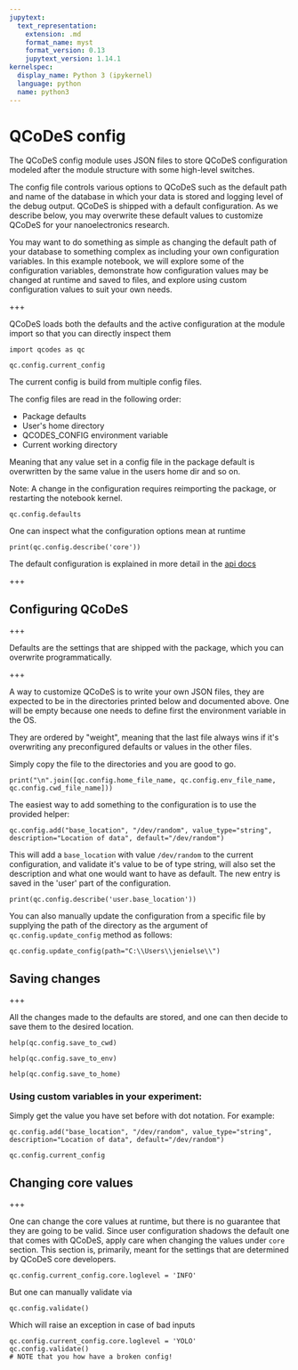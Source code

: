 ```yaml
---
jupytext:
  text_representation:
    extension: .md
    format_name: myst
    format_version: 0.13
    jupytext_version: 1.14.1
kernelspec:
  display_name: Python 3 (ipykernel)
  language: python
  name: python3
---
```


# QCoDeS config

The QCoDeS config module uses JSON files to store QCoDeS configuration modeled after the module structure with some high-level switches. 

The config file controls various options to QCoDeS such as the default path and name of the database in which your data is stored and logging level of the debug output. QCoDeS is shipped with a default configuration. As we describe below, you may overwrite these default values to customize QCoDeS for your nanoelectronics research. 

You may want to do something as simple as changing the default path of your database to something complex as including your own configuration variables. In this example notebook, we will explore some of the configuration variables, demonstrate how configuration values may be changed at runtime and saved to files, and explore using custom configuration values to suit your own needs.   

+++

QCoDeS loads both the defaults and the active configuration at the module import so that you can directly inspect them

```{code-cell} ipython3
import qcodes as qc
```

```{code-cell} ipython3
qc.config.current_config
```

The current config is build from multiple config files.

The config files are read in the following order:

* Package defaults
* User's home directory
* QCODES_CONFIG environment variable
* Current working directory

Meaning that any value set in a config file in the package default is overwritten by the same value in the users home dir and so on. 

Note: A change in the configuration requires reimporting the package, or restarting the notebook kernel.

```{code-cell} ipython3
qc.config.defaults
```

One can inspect what the configuration options mean at runtime

```{code-cell} ipython3
print(qc.config.describe('core'))
```

The default configuration is explained in more detail in the [api docs](../api/configuration/index.rst#qcodes-default-configuration)

+++

## Configuring QCoDeS

+++

Defaults are the settings that are shipped with the package, which you can overwrite programmatically.

+++

A way to customize QCoDeS is to write your own JSON files, they are expected to be in the directories printed below and documented above.
One will be empty because one needs to define first the environment variable in the OS. 

They are ordered by "weight", meaning that the last file always wins if it's overwriting any preconfigured defaults or values in the other files.

Simply copy the file to the directories and you are good to go.

```{code-cell} ipython3
print("\n".join([qc.config.home_file_name, qc.config.env_file_name, qc.config.cwd_file_name]))
```

The easiest way to add something to the configuration is to use the provided helper:

```{code-cell} ipython3
qc.config.add("base_location", "/dev/random", value_type="string", description="Location of data", default="/dev/random")
```

This will add a `base_location` with value `/dev/random` to the current configuration, and validate it's value to be of type string, will also set the description and what one would want to have as default.
The new entry is saved in the 'user' part of the configuration.

```{code-cell} ipython3
print(qc.config.describe('user.base_location'))
```

You can also manually update the configuration from a specific file by supplying the path of the directory as the argument of `qc.config.update_config` method as follows: 

```{code-cell} ipython3
qc.config.update_config(path="C:\\Users\\jenielse\\")
```

## Saving changes

+++

All the changes made to the defaults are stored, and one can then decide to save them to the desired location.

```{code-cell} ipython3
help(qc.config.save_to_cwd)
```

```{code-cell} ipython3
help(qc.config.save_to_env)
```

```{code-cell} ipython3
help(qc.config.save_to_home)
```

### Using custom variables in your experiment:

Simply get the value you have set before with dot notation.
For example:

```{code-cell} ipython3
qc.config.add("base_location", "/dev/random", value_type="string", description="Location of data", default="/dev/random")

qc.config.current_config
```

## Changing core values

+++

One can change the core values at runtime, but there is no guarantee that they are going to be valid.
Since user configuration shadows the default one that comes with QCoDeS, apply care when changing the values under `core` section. This section is, primarily, meant for the settings that are determined by QCoDeS core developers. 

```{code-cell} ipython3
qc.config.current_config.core.loglevel = 'INFO'
```

But one can manually validate via 

```{code-cell} ipython3
qc.config.validate()
```

Which will raise an exception in case of bad inputs

```{code-cell} ipython3
qc.config.current_config.core.loglevel = 'YOLO'
qc.config.validate()
# NOTE that you how have a broken config! 
```

